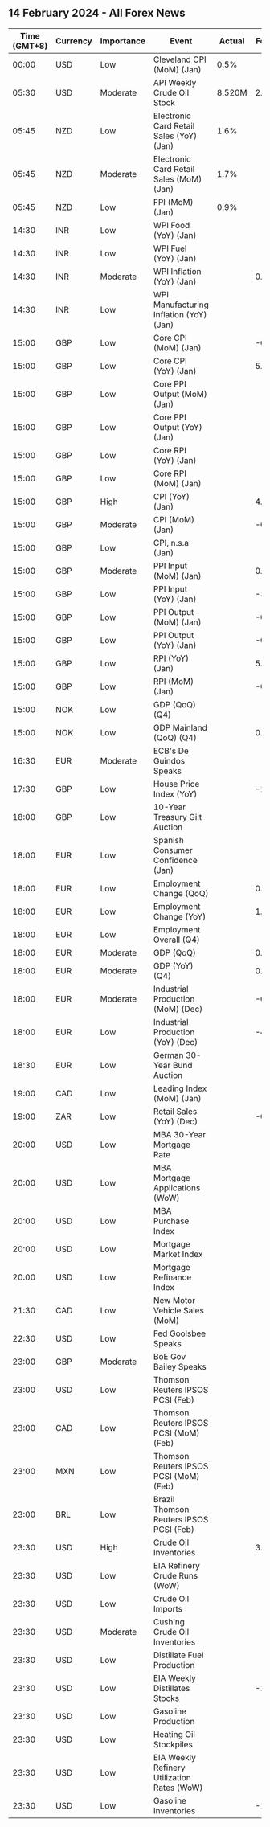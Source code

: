 ## 14 February 2024 - All Forex News

| Time (GMT+8) | Currency | Importance | Event | Actual | Forecast | Previous |
|------|----------|------------|-------|--------|----------|----------|
| 00:00 | USD | Low | Cleveland CPI (MoM) (Jan) | 0.5% |  | 0.3% |
| 05:30 | USD | Moderate | API Weekly Crude Oil Stock | 8.520M | 2.600M | 0.674M |
| 05:45 | NZD | Low | Electronic Card Retail Sales (YoY) (Jan) | 1.6% |  | -0.6% |
| 05:45 | NZD | Moderate | Electronic Card Retail Sales (MoM) (Jan) | 1.7% |  | -1.7% |
| 05:45 | NZD | Low | FPI (MoM) (Jan) | 0.9% |  | -0.1% |
| 14:30 | INR | Low | WPI Food (YoY) (Jan) |  |  | 9.38% |
| 14:30 | INR | Low | WPI Fuel (YoY) (Jan) |  |  | -2.41% |
| 14:30 | INR | Moderate | WPI Inflation (YoY) (Jan) |  | 0.53% | 0.73% |
| 14:30 | INR | Low | WPI Manufacturing Inflation (YoY) (Jan) |  |  | -0.71% |
| 15:00 | GBP | Low | Core CPI (MoM) (Jan) |  | -0.8% | 0.6% |
| 15:00 | GBP | Low | Core CPI (YoY) (Jan) |  | 5.2% | 5.1% |
| 15:00 | GBP | Low | Core PPI Output (MoM) (Jan) |  |  | 0.0% |
| 15:00 | GBP | Low | Core PPI Output (YoY) (Jan) |  |  | 0.1% |
| 15:00 | GBP | Low | Core RPI (YoY) (Jan) |  |  | 4.0% |
| 15:00 | GBP | Low | Core RPI (MoM) (Jan) |  |  | 0.4% |
| 15:00 | GBP | High | CPI (YoY) (Jan) |  | 4.1% | 4.0% |
| 15:00 | GBP | Moderate | CPI (MoM) (Jan) |  | -0.3% | 0.4% |
| 15:00 | GBP | Low | CPI, n.s.a (Jan) |  |  | 132.20 |
| 15:00 | GBP | Moderate | PPI Input (MoM) (Jan) |  | 0.1% | -1.2% |
| 15:00 | GBP | Low | PPI Input (YoY) (Jan) |  | -3.0% | -2.8% |
| 15:00 | GBP | Low | PPI Output (MoM) (Jan) |  | -0.2% | -0.6% |
| 15:00 | GBP | Low | PPI Output (YoY) (Jan) |  | -0.5% | 0.1% |
| 15:00 | GBP | Low | RPI (YoY) (Jan) |  | 5.1% | 5.2% |
| 15:00 | GBP | Low | RPI (MoM) (Jan) |  | -0.1% | 0.5% |
| 15:00 | NOK | Low | GDP (QoQ) (Q4) |  |  | -0.5% |
| 15:00 | NOK | Low | GDP Mainland (QoQ) (Q4) |  | 0.1% | 0.1% |
| 16:30 | EUR | Moderate | ECB's De Guindos Speaks |  |  |  |
| 17:30 | GBP | Low | House Price Index (YoY) |  | -1.8% | -2.1% |
| 18:00 | GBP | Low | 10-Year Treasury Gilt Auction |  |  | 3.973% |
| 18:00 | EUR | Low | Spanish Consumer Confidence (Jan) |  |  | 77.6 |
| 18:00 | EUR | Low | Employment Change (QoQ) |  | 0.3% | 0.2% |
| 18:00 | EUR | Low | Employment Change (YoY) |  | 1.1% | 1.3% |
| 18:00 | EUR | Low | Employment Overall (Q4) |  |  | 168,734.0K |
| 18:00 | EUR | Moderate | GDP (QoQ) |  | 0.0% | -0.1% |
| 18:00 | EUR | Moderate | GDP (YoY) (Q4) |  | 0.1% | 0.0% |
| 18:00 | EUR | Moderate | Industrial Production (MoM) (Dec) |  | -0.2% | -0.3% |
| 18:00 | EUR | Low | Industrial Production (YoY) (Dec) |  | -4.1% | -6.8% |
| 18:30 | EUR | Low | German 30-Year Bund Auction |  |  | 2.530% |
| 19:00 | CAD | Low | Leading Index (MoM) (Jan) |  |  | 0.05% |
| 19:00 | ZAR | Low | Retail Sales (YoY) (Dec) |  | -0.7% | -0.9% |
| 20:00 | USD | Low | MBA 30-Year Mortgage Rate |  |  | 6.80% |
| 20:00 | USD | Low | MBA Mortgage Applications (WoW) |  |  | 3.7% |
| 20:00 | USD | Low | MBA Purchase Index |  |  | 153.5 |
| 20:00 | USD | Low | Mortgage Market Index |  |  | 210.0 |
| 20:00 | USD | Low | Mortgage Refinance Index |  |  | 500.2 |
| 21:30 | CAD | Low | New Motor Vehicle Sales (MoM) |  |  | 143.7K |
| 22:30 | USD | Low | Fed Goolsbee Speaks |  |  |  |
| 23:00 | GBP | Moderate | BoE Gov Bailey Speaks |  |  |  |
| 23:00 | USD | Low | Thomson Reuters IPSOS PCSI (Feb) |  |  | 52.90 |
| 23:00 | CAD | Low | Thomson Reuters IPSOS PCSI (MoM) (Feb) |  |  | 49.46 |
| 23:00 | MXN | Low | Thomson Reuters IPSOS PCSI (MoM) (Feb) |  |  | 55.74 |
| 23:00 | BRL | Low | Brazil Thomson Reuters IPSOS PCSI (Feb) |  |  | 56.12 |
| 23:30 | USD | High | Crude Oil Inventories |  | 3.300M | 5.521M |
| 23:30 | USD | Low | EIA Refinery Crude Runs (WoW) |  |  | -0.008M |
| 23:30 | USD | Low | Crude Oil Imports |  |  | 1.600M |
| 23:30 | USD | Moderate | Cushing Crude Oil Inventories |  |  | -0.033M |
| 23:30 | USD | Low | Distillate Fuel Production |  |  | -0.028M |
| 23:30 | USD | Low | EIA Weekly Distillates Stocks |  | -1.600M | -3.220M |
| 23:30 | USD | Low | Gasoline Production |  |  | -0.270M |
| 23:30 | USD | Low | Heating Oil Stockpiles |  |  | -0.222M |
| 23:30 | USD | Low | EIA Weekly Refinery Utilization Rates (WoW) |  |  | -0.5% |
| 23:30 | USD | Low | Gasoline Inventories |  | -1.160M | -3.145M |
